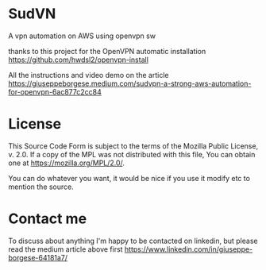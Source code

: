 # SudVN
A vpn automation on AWS using openvpn sw

thanks to this project for the OpenVPN automatic installation https://github.com/hwdsl2/openvpn-install

All the instructions and video demo on the article https://giuseppeborgese.medium.com/sudvpn-a-strong-aws-automation-for-openvpn-6ac877c2cc84

# License 
This Source Code Form is subject to the terms of the Mozilla Public
License, v. 2.0. If a copy of the MPL was not distributed with this
file, You can obtain one at https://mozilla.org/MPL/2.0/.

You can do whatever you want, it would be nice if you use it modify etc to mention the source.

# Contact me 
To discuss about anything I'm happy to be contacted on linkedin, but please read the medium article above first
https://www.linkedin.com/in/giuseppe-borgese-64181a7/ 